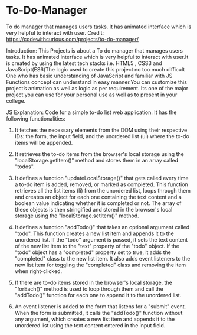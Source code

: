 # To-Do-Manager
To do manager that manages users tasks. It has animated interface which is very helpful to interact with user. Credit: https://codewithcurious.com/projects/to-do-manager/

Introduction:
This Projects is about a To do manager that manages users tasks. It has animated interface which is very helpful to interact with user.It is created by using the latest tech stacks i.e. HTML5 , CSS3  and JavaScript(ES6)The logic used to create this project no too much difficult One who has basic understanding of JavaScript and familiar with JS Functions concept can understand in easy manner.You can customize this project’s animation as well as logic as per requirement. Its one of the major project you can use for your personal use as well as to present in your college.

JS Explanation:
Code for a simple to-do list web application. It has the following functionalities:

1. It fetches the necessary elements from the DOM using their respective IDs: the form, the input field, and the unordered list (ul) where the to-do items will be appended.

2. It retrieves the to-do items from the browser's local storage using the "localStorage.getItem()" method and stores them in an array called "todos".

3. It defines a function "updateLocalStorage()" that gets called every time a to-do item is added, removed, or marked as completed. This function retrieves all the list items (li) from the unordered list, loops through them and creates an object for each one containing the text content and a boolean value indicating whether it is completed or not. The array of these objects is then stringified and stored in the browser's local storage using the "localStorage.setItem()" method.

4. It defines a function "addTodo()" that takes an optional argument called "todo". This function creates a new list item and appends it to the unordered list. If the "todo" argument is passed, it sets the text content of the new list item to the "text" property of the "todo" object. If the "todo" object has a "completed" property set to true, it adds the "completed" class to the new list item. It also adds event listeners to the new list item for toggling the "completed" class and removing the item when right-clicked.

5. If there are to-do items stored in the browser's local storage, the "forEach()" method is used to loop through them and call the "addTodo()" function for each one to append it to the unordered list.

6. An event listener is added to the form that listens for a "submit" event. When the form is submitted, it calls the "addTodo()" function without any argument, which creates a new list item and appends it to the unordered list using the text content entered in the input field.
